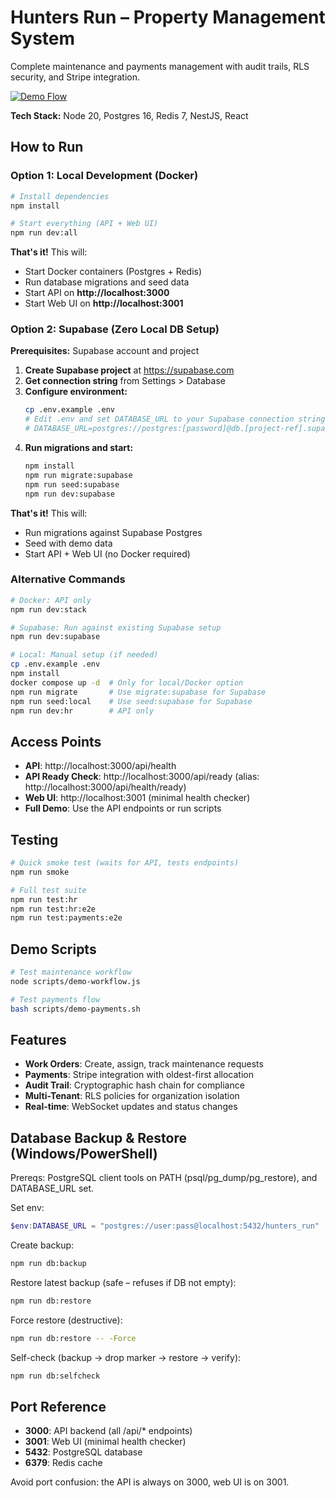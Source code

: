 # Hunters Run – Property Management System

Complete maintenance and payments management with audit trails, RLS security, and Stripe integration.

[![Demo Flow](https://img.shields.io/badge/📺_Demo_Flow-Available-brightgreen?style=for-the-badge)](docs/demo.md)

**Tech Stack:** Node 20, Postgres 16, Redis 7, NestJS, React

## How to Run

### Option 1: Local Development (Docker)

```bash
# Install dependencies
npm install

# Start everything (API + Web UI)
npm run dev:all
```

**That's it!** This will:
- Start Docker containers (Postgres + Redis)
- Run database migrations and seed data
- Start API on **http://localhost:3000**
- Start Web UI on **http://localhost:3001**

### Option 2: Supabase (Zero Local DB Setup)

**Prerequisites:** Supabase account and project

1. **Create Supabase project** at https://supabase.com
2. **Get connection string** from Settings > Database
3. **Configure environment:**
   ```bash
   cp .env.example .env
   # Edit .env and set DATABASE_URL to your Supabase connection string:
   # DATABASE_URL=postgres://postgres:[password]@db.[project-ref].supabase.co:5432/postgres?sslmode=require
   ```
4. **Run migrations and start:**
   ```bash
   npm install
   npm run migrate:supabase
   npm run seed:supabase
   npm run dev:supabase
   ```

**That's it!** This will:
- Run migrations against Supabase Postgres
- Seed with demo data
- Start API + Web UI (no Docker required)

### Alternative Commands

```bash
# Docker: API only
npm run dev:stack

# Supabase: Run against existing Supabase setup  
npm run dev:supabase

# Local: Manual setup (if needed)
cp .env.example .env
npm install
docker compose up -d  # Only for local/Docker option
npm run migrate       # Use migrate:supabase for Supabase
npm run seed:local    # Use seed:supabase for Supabase
npm run dev:hr        # API only
```


## Access Points

- **API**: http://localhost:3000/api/health
- **API Ready Check**: http://localhost:3000/api/ready (alias: http://localhost:3000/api/health/ready)
- **Web UI**: http://localhost:3001 (minimal health checker)
- **Full Demo**: Use the API endpoints or run scripts

## Testing

```bash
# Quick smoke test (waits for API, tests endpoints)
npm run smoke

# Full test suite
npm run test:hr
npm run test:hr:e2e
npm run test:payments:e2e
```

## Demo Scripts

```bash
# Test maintenance workflow
node scripts/demo-workflow.js

# Test payments flow
bash scripts/demo-payments.sh
```

## Features

- **Work Orders**: Create, assign, track maintenance requests
- **Payments**: Stripe integration with oldest-first allocation
- **Audit Trail**: Cryptographic hash chain for compliance
- **Multi-Tenant**: RLS policies for organization isolation
- **Real-time**: WebSocket updates and status changes

## Database Backup & Restore (Windows/PowerShell)

Prereqs: PostgreSQL client tools on PATH (psql/pg_dump/pg_restore), and DATABASE_URL set.

Set env:
```powershell
$env:DATABASE_URL = "postgres://user:pass@localhost:5432/hunters_run"
```

Create backup:
```bash
npm run db:backup
```

Restore latest backup (safe – refuses if DB not empty):
```bash
npm run db:restore
```

Force restore (destructive):
```bash
npm run db:restore -- -Force
```

Self-check (backup → drop marker → restore → verify):
```bash
npm run db:selfcheck
```

## Port Reference

- **3000**: API backend (all /api/* endpoints)
- **3001**: Web UI (minimal health checker)
- **5432**: PostgreSQL database
- **6379**: Redis cache

Avoid port confusion: the API is always on 3000, web UI is on 3001.